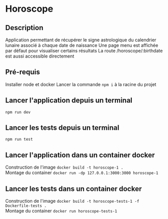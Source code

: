 # Horoscope
## Description
Application permettant de récupérer le signe astrologique du calendrier lunaire associé à chaque date de naissance
Une page menu est affichée par défaut pour visualiser certains résultats
La route /horoscope/:birthdate est aussi accessible directement

## Pré-requis
Installer node et docker
Lancer la commande `npm i` à la racine du projet

## Lancer l'application depuis un terminal
`npm run dev`

## Lancer les tests depuis un terminal
`npm run test`

## Lancer l'application dans un container docker
Construction de l'image `docker build -t horoscope-1 .`\
Montage du container `docker run -dp 127.0.0.1:3000:3000 horoscope-1`

## Lancer les tests dans un container docker
Construction de l'image `docker build -t horoscope-tests-1 -f Dockerfile-tests .`\
Montage du container `docker run horoscope-tests-1`
